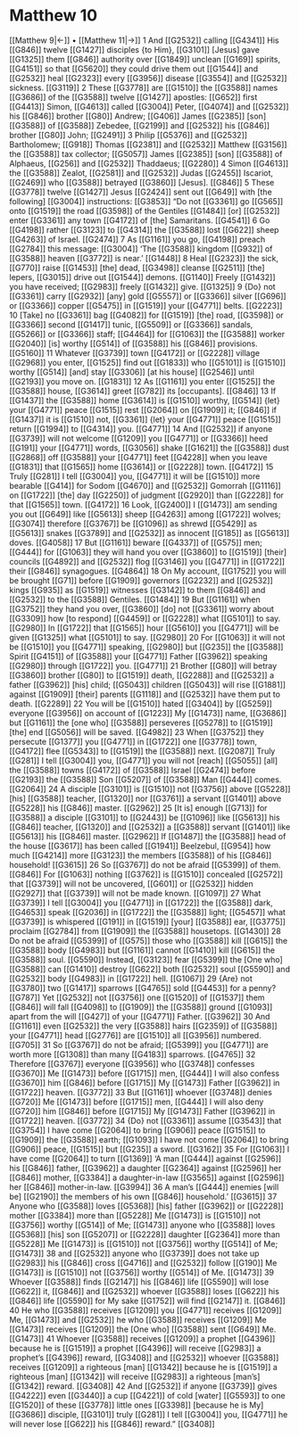 # Matthew 10
[[Matthew 9|←]] • [[Matthew 11|→]]
1 And [[G2532]] calling [[G4341]] His [[G846]] twelve [[G1427]] disciples {to Him}, [[G3101]] [Jesus] gave [[G1325]] them [[G846]] authority over [[G1849]] unclean [[G169]] spirits, [[G4151]] so that [[G5620]] they could drive them out [[G1544]] and [[G2532]] heal [[G2323]] every [[G3956]] disease [[G3554]] and [[G2532]] sickness. [[G3119]] 
2 These [[G3778]] are [[G1510]] the [[G3588]] names [[G3686]] of the [[G3588]] twelve [[G1427]] apostles: [[G652]] first [[G4413]] Simon, [[G4613]] called [[G3004]] Peter, [[G4074]] and [[G2532]] his [[G846]] brother [[G80]] Andrew; [[G406]] James [[G2385]] [son] [[G3588]] of [[G3588]] Zebedee, [[G2199]] and [[G2532]] his [[G846]] brother [[G80]] John; [[G2491]] 
3 Philip [[G5376]] and [[G2532]] Bartholomew; [[G918]] Thomas [[G2381]] and [[G2532]] Matthew [[G3156]] the [[G3588]] tax collector; [[G5057]] James [[G2385]] [son] [[G3588]] of Alphaeus, [[G256]] and [[G2532]] Thaddaeus; [[G2280]] 
4 Simon [[G4613]] the [[G3588]] Zealot, [[G2581]] and [[G2532]] Judas [[G2455]] Iscariot, [[G2469]] who [[G3588]] betrayed [[G3860]] [Jesus]. [[G846]] 
5 These [[G3778]] twelve [[G1427]] Jesus [[G2424]] sent out [[G649]] with [the following] [[G3004]] instructions: [[G3853]] “Do not [[G3361]] go [[G565]] onto [[G1519]] the road [[G3598]] of the Gentiles [[G1484]] [or] [[G2532]] enter [[G3361]] any town [[G4172]] of [the] Samaritans. [[G4541]] 
6 Go [[G4198]] rather [[G3123]] to [[G4314]] the [[G3588]] lost [[G622]] sheep [[G4263]] of Israel. [[G2474]] 
7 As [[G1161]] you go, [[G4198]] preach [[G2784]] this message: [[G3004]] ‘The [[G3588]] kingdom [[G932]] of [[G3588]] heaven [[G3772]] is near.’ [[G1448]] 
8 Heal [[G2323]] the sick, [[G770]] raise [[G1453]] [the] dead, [[G3498]] cleanse [[G2511]] [the] lepers, [[G3015]] drive out [[G1544]] demons. [[G1140]] Freely [[G1432]] you have received; [[G2983]] freely [[G1432]] give. [[G1325]] 
9 {Do} not [[G3361]] carry [[G2932]] [any] gold [[G5557]] or [[G3366]] silver [[G696]] or [[G3366]] copper [[G5475]] in [[G1519]] your [[G4771]] belts. [[G2223]] 
10 [Take] no [[G3361]] bag [[G4082]] for [[G1519]] [the] road, [[G3598]] or [[G3366]] second [[G1417]] tunic, [[G5509]] or [[G3366]] sandals, [[G5266]] or [[G3366]] staff; [[G4464]] for [[G1063]] the [[G3588]] worker [[G2040]] [is] worthy [[G514]] of [[G3588]] his [[G846]] provisions. [[G5160]] 
11 Whatever [[G3739]] town [[G4172]] or [[G2228]] village [[G2968]] you enter, [[G1525]] find out [[G1833]] who [[G5101]] is [[G1510]] worthy [[G514]] [and] stay [[G3306]] [at his house] [[G2546]] until [[G2193]] you move on. [[G1831]] 
12 As [[G1161]] you enter [[G1525]] the [[G3588]] house, [[G3614]] greet [[G782]] its [occupants]. [[G846]] 
13 If [[G1437]] the [[G3588]] home [[G3614]] is [[G1510]] worthy, [[G514]] {let} your [[G4771]] peace [[G1515]] rest [[G2064]] on [[G1909]] it; [[G846]] if [[G1437]] it is [[G1510]] not, [[G3361]] {let} your [[G4771]] peace [[G1515]] return [[G1994]] to [[G4314]] you. [[G4771]] 
14 And [[G2532]] if anyone [[G3739]] will not welcome [[G1209]] you [[G4771]] or [[G3366]] heed [[G191]] your [[G4771]] words, [[G3056]] shake [[G1621]] the [[G3588]] dust [[G2868]] off [[G3588]] your [[G4771]] feet [[G4228]] when you leave [[G1831]] that [[G1565]] home [[G3614]] or [[G2228]] town. [[G4172]] 
15 Truly [[G281]] I tell [[G3004]] you, [[G4771]] it will be [[G1510]] more bearable [[G414]] for Sodom [[G4670]] and [[G2532]] Gomorrah [[G1116]] on [[G1722]] [the] day [[G2250]] of judgment [[G2920]] than [[G2228]] for that [[G1565]] town. [[G4172]] 
16 Look, [[G2400]] I [[G1473]] am sending you out [[G649]] like [[G5613]] sheep [[G4263]] among [[G1722]] wolves; [[G3074]] therefore [[G3767]] be [[G1096]] as shrewd [[G5429]] as [[G5613]] snakes [[G3789]] and [[G2532]] as innocent [[G185]] as [[G5613]] doves. [[G4058]] 
17 But [[G1161]] beware [[G4337]] of [[G575]] men; [[G444]] for [[G1063]] they will hand you over [[G3860]] to [[G1519]] [their] councils [[G4892]] and [[G2532]] flog [[G3146]] you [[G4771]] in [[G1722]] their [[G846]] synagogues. [[G4864]] 
18 On My account, [[G1752]] you will be brought [[G71]] before [[G1909]] governors [[G2232]] and [[G2532]] kings [[G935]] as [[G1519]] witnesses [[G3142]] to them [[G846]] and [[G2532]] to the [[G3588]] Gentiles. [[G1484]] 
19 But [[G1161]] when [[G3752]] they hand you over, [[G3860]] [do] not [[G3361]] worry about [[G3309]] how [to respond] [[G4459]] or [[G2228]] what [[G5101]] to say. [[G2980]] In [[G1722]] that [[G1565]] hour [[G5610]] you [[G4771]] will be given [[G1325]] what [[G5101]] to say. [[G2980]] 
20 For [[G1063]] it will not be [[G1510]] you [[G4771]] speaking, [[G2980]] but [[G235]] the [[G3588]] Spirit [[G4151]] of [[G3588]] your [[G4771]] Father [[G3962]] speaking [[G2980]] through [[G1722]] you. [[G4771]] 
21 Brother [[G80]] will betray [[G3860]] brother [[G80]] to [[G1519]] death, [[G2288]] and [[G2532]] a father [[G3962]] [his] child; [[G5043]] children [[G5043]] will rise [[G1881]] against [[G1909]] [their] parents [[G1118]] and [[G2532]] have them put to death. [[G2289]] 
22 You will be [[G1510]] hated [[G3404]] by [[G5259]] everyone [[G3956]] on account of [[G1223]] My [[G1473]] name, [[G3686]] but [[G1161]] the [one who] [[G3588]] perseveres [[G5278]] to [[G1519]] [the] end [[G5056]] will be saved. [[G4982]] 
23 When [[G3752]] they persecute [[G1377]] you [[G4771]] in [[G1722]] one [[G3778]] town, [[G4172]] flee [[G5343]] to [[G1519]] the [[G3588]] next. [[G2087]] Truly [[G281]] I tell [[G3004]] you, [[G4771]] you will not [reach] [[G5055]] [all] the [[G3588]] towns [[G4172]] of [[G3588]] Israel [[G2474]] before [[G2193]] the [[G3588]] Son [[G5207]] of [[G3588]] Man [[G444]] comes. [[G2064]] 
24 A disciple [[G3101]] is [[G1510]] not [[G3756]] above [[G5228]] [his] [[G3588]] teacher, [[G1320]] nor [[G3761]] a servant [[G1401]] above [[G5228]] his [[G846]] master. [[G2962]] 
25 [It is] enough [[G713]] for [[G3588]] a disciple [[G3101]] to [[G2443]] be [[G1096]] like [[G5613]] his [[G846]] teacher, [[G1320]] and [[G2532]] a [[G3588]] servant [[G1401]] like [[G5613]] his [[G846]] master. [[G2962]] If [[G1487]] the [[G3588]] head of the house [[G3617]] has been called [[G1941]] Beelzebul, [[G954]] how much [[G4214]] more [[G3123]] the members [[G3588]] of his [[G846]] household! [[G3615]] 
26 So [[G3767]] do not be afraid [[G5399]] of them. [[G846]] For [[G1063]] nothing [[G3762]] is [[G1510]] concealed [[G2572]] that [[G3739]] will not be uncovered, [[G601]] or [[G2532]] hidden [[G2927]] that [[G3739]] will not be made known. [[G1097]] 
27 What [[G3739]] I tell [[G3004]] you [[G4771]] in [[G1722]] the [[G3588]] dark, [[G4653]] speak [[G2036]] in [[G1722]] the [[G3588]] light; [[G5457]] what [[G3739]] is whispered [[G191]] in [[G1519]] [your] [[G3588]] ear, [[G3775]] proclaim [[G2784]] from [[G1909]] the [[G3588]] housetops. [[G1430]] 
28 Do not be afraid [[G5399]] of [[G575]] those who [[G3588]] kill [[G615]] the [[G3588]] body [[G4983]] but [[G1161]] cannot [[G1410]] kill [[G615]] the [[G3588]] soul. [[G5590]] Instead, [[G3123]] fear [[G5399]] the [One who] [[G3588]] can [[G1410]] destroy [[G622]] both [[G2532]] soul [[G5590]] and [[G2532]] body [[G4983]] in [[G1722]] hell. [[G1067]] 
29 {Are} not [[G3780]] two [[G1417]] sparrows [[G4765]] sold [[G4453]] for a penny? [[G787]] Yet [[G2532]] not [[G3756]] one [[G1520]] of [[G1537]] them [[G846]] will fall [[G4098]] to [[G1909]] the [[G3588]] ground [[G1093]] apart from the will [[G427]] of your [[G4771]] Father. [[G3962]] 
30 And [[G1161]] even [[G2532]] the very [[G3588]] hairs [[G2359]] of [[G3588]] your [[G4771]] head [[G2776]] are [[G1510]] all [[G3956]] numbered. [[G705]] 
31 So [[G3767]] do not be afraid; [[G5399]] you [[G4771]] are worth more [[G1308]] than many [[G4183]] sparrows. [[G4765]] 
32 Therefore [[G3767]] everyone [[G3956]] who [[G3748]] confesses [[G3670]] Me [[G1473]] before [[G1715]] men, [[G444]] I will also confess [[G3670]] him [[G846]] before [[G1715]] My [[G1473]] Father [[G3962]] in [[G1722]] heaven. [[G3772]] 
33 But [[G1161]] whoever [[G3748]] denies [[G720]] Me [[G1473]] before [[G1715]] men, [[G444]] I will also deny [[G720]] him [[G846]] before [[G1715]] My [[G1473]] Father [[G3962]] in [[G1722]] heaven. [[G3772]] 
34 {Do} not [[G3361]] assume [[G3543]] that [[G3754]] I have come [[G2064]] to bring [[G906]] peace [[G1515]] to [[G1909]] the [[G3588]] earth; [[G1093]] I have not come [[G2064]] to bring [[G906]] peace, [[G1515]] but [[G235]] a sword. [[G3162]] 
35 For [[G1063]] I have come [[G2064]] to turn [[G1369]] ‘A man [[G444]] against [[G2596]] his [[G846]] father, [[G3962]] a daughter [[G2364]] against [[G2596]] her [[G846]] mother, [[G3384]] a daughter-in-law [[G3565]] against [[G2596]] her [[G846]] mother-in-law. [[G3994]] 
36 A man’s [[G444]] enemies [will be] [[G2190]] the members of his own [[G846]] household.’ [[G3615]] 
37 Anyone who [[G3588]] loves [[G5368]] [his] father [[G3962]] or [[G2228]] mother [[G3384]] more than [[G5228]] Me [[G1473]] is [[G1510]] not [[G3756]] worthy [[G514]] of Me; [[G1473]] anyone who [[G3588]] loves [[G5368]] [his] son [[G5207]] or [[G2228]] daughter [[G2364]] more than [[G5228]] Me [[G1473]] is [[G1510]] not [[G3756]] worthy [[G514]] of Me; [[G1473]] 
38 and [[G2532]] anyone who [[G3739]] does not take up [[G2983]] his [[G846]] cross [[G4716]] and [[G2532]] follow [[G190]] Me [[G1473]] is [[G1510]] not [[G3756]] worthy [[G514]] of Me. [[G1473]] 
39 Whoever [[G3588]] finds [[G2147]] his [[G846]] life [[G5590]] will lose [[G622]] it, [[G846]] and [[G2532]] whoever [[G3588]] loses [[G622]] his [[G846]] life [[G5590]] for My sake [[G1752]] will find [[G2147]] it. [[G846]] 
40 He who [[G3588]] receives [[G1209]] you [[G4771]] receives [[G1209]] Me, [[G1473]] and [[G2532]] he who [[G3588]] receives [[G1209]] Me [[G1473]] receives [[G1209]] the [One who] [[G3588]] sent [[G649]] Me. [[G1473]] 
41 Whoever [[G3588]] receives [[G1209]] a prophet [[G4396]] because he is [[G1519]] a prophet [[G4396]] will receive [[G2983]] a prophet’s [[G4396]] reward, [[G3408]] and [[G2532]] whoever [[G3588]] receives [[G1209]] a righteous [man] [[G1342]] because he is [[G1519]] a righteous [man] [[G1342]] will receive [[G2983]] a righteous [man’s] [[G1342]] reward. [[G3408]] 
42 And [[G2532]] if anyone [[G3739]] gives [[G4222]] even [[G3440]] a cup [[G4221]] of cold [water] [[G5593]] to one [[G1520]] of these [[G3778]] little ones [[G3398]] [because he is My] [[G3686]] disciple, [[G3101]] truly [[G281]] I tell [[G3004]] you, [[G4771]] he will never lose [[G622]] his [[G846]] reward.” [[G3408]] 
